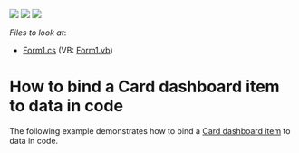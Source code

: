 <!-- default badges list -->
![](https://img.shields.io/endpoint?url=https://codecentral.devexpress.com/api/v1/VersionRange/128580760/15.1.3%2B)
[![](https://img.shields.io/badge/Open_in_DevExpress_Support_Center-FF7200?style=flat-square&logo=DevExpress&logoColor=white)](https://supportcenter.devexpress.com/ticket/details/E4770)
[![](https://img.shields.io/badge/📖_How_to_use_DevExpress_Examples-e9f6fc?style=flat-square)](https://docs.devexpress.com/GeneralInformation/403183)
<!-- default badges end -->
<!-- default file list -->
*Files to look at*:

* [Form1.cs](./CS/Dashboard_CreateCards/Form1.cs) (VB: [Form1.vb](./VB/Dashboard_CreateCards/Form1.vb))
<!-- default file list end -->
# How to bind a Card dashboard item to data in code


<p>The following example demonstrates how to bind a <a href="https://documentation.devexpress.com/#Dashboard/CustomDocument15263">Card dashboard item</a> to data in code.</p>

<br/>


